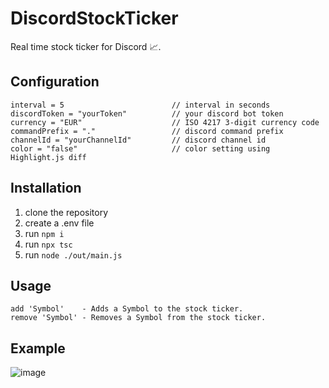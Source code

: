 # DiscordStockTicker
Real time stock ticker for Discord 📈.

## Configuration
```env
interval = 5                        // interval in seconds
discordToken = "yourToken"          // your discord bot token
currency = "EUR"                    // ISO 4217 3-digit currency code
commandPrefix = "."                 // discord command prefix
channelId = "yourChannelId"         // discord channel id
color = "false"                     // color setting using Highlight.js diff
```

## Installation

1. clone the repository
2. create a .env file
3. run `npm i`
4. run `npx tsc`
5. run `node ./out/main.js`

## Usage
```
add 'Symbol'    - Adds a Symbol to the stock ticker.
remove 'Symbol' - Removes a Symbol from the stock ticker.
```

## Example
![image](https://user-images.githubusercontent.com/70487423/111054704-df25d680-846e-11eb-83b6-9bff9d0b5f4d.png)
